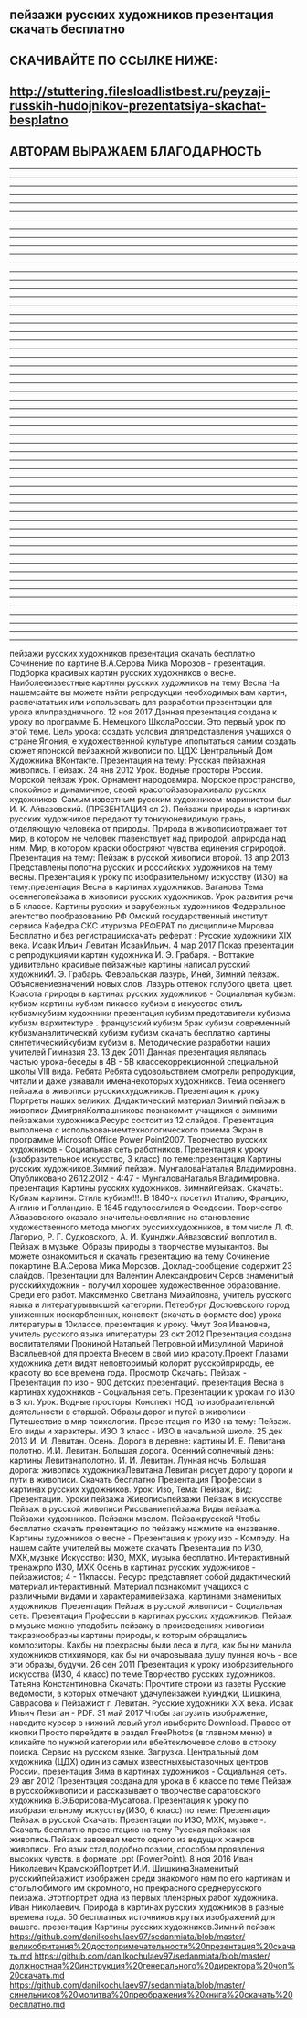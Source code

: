 пейзажи русских художников презентация скачать бесплатно
--------------------------------------------------
СКАЧИВАЙТЕ ПО ССЫЛКЕ НИЖЕ:
--------------------------------------------------
http://stuttering.filesloadlistbest.ru/peyzaji-russkih-hudojnikov-prezentatsiya-skachat-besplatno
--------------------------------------------------
АВТОРАМ ВЫРАЖАЕМ БЛАГОДАРНОСТЬ
--------------------------------------------------
--------------------------------------------------
--------------------------------------------------
--------------------------------------------------
--------------------------------------------------
--------------------------------------------------
--------------------------------------------------
--------------------------------------------------
--------------------------------------------------
--------------------------------------------------
--------------------------------------------------
--------------------------------------------------
--------------------------------------------------
--------------------------------------------------
--------------------------------------------------
--------------------------------------------------
--------------------------------------------------
--------------------------------------------------
--------------------------------------------------
--------------------------------------------------
--------------------------------------------------
--------------------------------------------------
--------------------------------------------------
--------------------------------------------------
--------------------------------------------------
--------------------------------------------------
--------------------------------------------------
--------------------------------------------------
--------------------------------------------------
--------------------------------------------------
--------------------------------------------------
--------------------------------------------------
--------------------------------------------------
--------------------------------------------------
--------------------------------------------------
--------------------------------------------------
--------------------------------------------------
--------------------------------------------------
--------------------------------------------------
--------------------------------------------------
--------------------------------------------------
--------------------------------------------------
--------------------------------------------------
--------------------------------------------------
--------------------------------------------------
--------------------------------------------------
--------------------------------------------------
--------------------------------------------------
--------------------------------------------------
--------------------------------------------------
--------------------------------------------------
--------------------------------------------------
--------------------------------------------------
--------------------------------------------------
--------------------------------------------------
--------------------------------------------------
--------------------------------------------------
пейзажи русских художников презентация скачать бесплатно Сочинение по картине В.А.Серова Мика Морозов - презентация. Подборка красивых картин русских художников о весне.  Наиболееизвестные картины русских художников на тему Весна   На нашемсайте вы можете найти репродукции необходимых вам картин, распечататьих или использовать для разработки презентации для урока илипраздничного. 12 ноя 2017  Данная презентация создана к уроку по программе Б. Немецкого ШколаРоссии. Это первый урок по этой теме. Цель урока: создать условия дляпредставления учащихся о стране Япония, е художественной культуре ипопытаться самим создать сюжет японской пейзажной живописи по. ЦДХ: Центральный Дом Художника  ВКонтакте. Презентация на тему: Русская пейзажная живопись. Пейзаж. 24 янв 2012  Урок. Водные просторы России. Морской пейзаж Урок. Орнамент народовмира.  Морское пространство, спокойное и динамичное, своей красотойзавораживало русских художников.  Самым известным русским художником-маринистом был И. К. Айвазовский. (ПРЕЗЕНТАЦИЯ сл 2). Пейзажи природы в картинах русских художников передают ту тонкуюневидимую грань, отделяющую человека от природы. Природа в живописиотражает тот мир, в котором не человек главенствует над природой, априрода над ним. Мир, в котором краски обостряют чувства единения сприродой. Презентация на тему: Пейзаж в русской живописи второй. 13 апр 2013  Представлены полотна русских и российских художников на тему весны. Презентация к уроку по изобразительному искусству (ИЗО) на тему:презентация Весна в картинах художников. Ваганова  Тема осеннегопейзажа в живописи русских художников. Урок развития речи в 5 классе. Картины русских и зарубежных художников Федеральное агентство пообразованию РФ Омский государственный институт сервиса Кафедра СКС итуризма РЕФЕРАТ по дисциплине Мировая Бесплатно и без регистрациискачать реферат : Русские художники XIX века. Исаак Ильич Левитан ИсаакИльич. 4 мар 2017  Показ презентации с репродукциями картин художника И. Э. Грабаря. - Воттакие удивительно красивые пейзажные картины написал русский художникИ. Э. Грабарь. Февральская лазурь, Иней, Зимний пейзаж. Объяснениезначений новых слов. Лазурь  оттенок голубого цвета, цвет. Красота природы в картинах русских художников - Социальная
кубизм: кубизм картины кубизм пикассо кубизм в искусстве стиль кубизмкубизм художники презентация кубизм представители кубизма кубизм вархитектуре . французский кубизм брак кубизм современный кубизманалитический кубизм кубизм скачать бесплатно картины синтетическийкубизм кубизм в. Методические разработки наших учителей  Гимназия 23. 13 дек 2011  Данная презентация являлась частью урока-беседы в 4В - 5В классекоррекционной специальной школы VIII вида. Ребята  Ребята судовольствием смотрели репродукции, читали и даже узнавали именанекоторых художников.  Тема осеннего пейзажа в живописи русскиххудожников. Презентация к уроку Портреты наших великих. Дидактический материал Зимний пейзаж в живописи ДмитрияКолпашникова познакомит учащихся с зимними пейзажами художника.Ресурс состоит из 12 слайдов. Презентация выполнена с использованиемтехнологического приема Экран в программе Microsoft Office Power Point2007. Творчество русских художников - Социальная сеть работников. Презентация к уроку (изобразительное искусство, 3 класс) по теме:презентация Картины русских художников.Зимний пейзаж. МунгаловаНаталья Владимировна. Опубликовано 26.12.2012 - 4:47 - МунгаловаНаталья Владимировна. презентация Картины русских художников. Зимнийпейзаж. Скачать:. Кубизм картины. Стиль кубизм!!!. В 1840-х посетил Италию, Францию, Англию и Голландию. В 1845 годупоселился в Феодосии. Творчество Айвазовского оказало значительноевлияние на становление художественного метода многих русскиххудожников, в том числе Л. Ф. Лагорио, Р. Г. Судковского, А. И. Куинджи.Айвазовский воплотил в. Пейзаж в музыке. Образы природы в творчестве музыкантов. Вы можете ознакомиться и скачать презентацию на тему Сочинение покартине В.А.Серова Мика Морозов. Доклад-сообщение содержит 23 слайдов. Презентации для  Валентин Александрович Серов  знаменитый русскийхудожник - получил хорошее художественное образование. Среди его работ. Максименко Светлана Михайловна, учитель русского языка и литературывысшей категории. Петербург Достоевского  город униженных иоскорбленных, конспект (скачать в формате doc) урока литературы в 10классе, презентация к уроку. Чмут Зоя Ивановна, учитель русского языка илитературы
23 окт 2012  Презентация создана воспитателями Прониной Натальей Петровной иМизулиной Мариной Васильевной для проекта Внесем в свой мир красоту.Проект  Глазами художника дети видят неповторимый колорит русскойприроды, ее красоту во все времена года. Просмотр  Скачать:. Пейзаж - Презентации по изо - 900 детских презентаций. презентация Весна в картинах художников - Социальная сеть. Презентации к урокам по ИЗО в 3 кл. Урок. Водные просторы. Конспект НОД по изобразительной деятельности в старшей. Образы дорог и путей в живописи - Путешествие в мир психологии. Презентация по ИЗО на тему: Пейзаж. Его виды и характеры. ИЗО 3 класс - ИЗО в начальной школе. 25 дек 2013  И. И. Левитан. Осень. Дорога в деревне: картины И. Е. Левитана полотно. И.И. Левитан. Большая дорога. Осенний солнечный день: картины Левитанаполотно. И. И. Левитан. Лунная ночь. Большая дорога: живопись художникаЛевитана Левитан рисует дорогу дороги и пути в живописи. Скачать бесплатно Презентация Профессии в картинах русских художников. Урок: Изо, Тема: Пейзаж, Вид: Презентации.  Уроки пейзажа  Живописьпейзажи  Пейзаж в искусстве  Пейзаж в русской живописи  Рисованиепейзажа  Виды пейзажа. Пейзажи художников. Пейзажи маслом. Пейзажрусской  Чтобы бесплатно скачать презентацию по пейзажу нажмите на еназвание. Картины художников о весне -
Презентация к уроку изо - Компэду. На нашем сайте учителей вы можете скачать Презентации по ИЗО, МХК,музыке Искусство: ИЗО, МХК, музыка бесплатно.  Интерактивный тренажрпо ИЗО, МХК Осень в картинах русских художников - пейзажистов; 4 - 11классы. Ресурс представляет собой дидактический материал,интерактивный. Материал познакомит учащихся с различными видами и характерамипейзажа, картинами знаменитых художников. Презентация Пейзаж в русской живописи - Социальная сеть. Презентация Профессии в картинах русских художников. Пейзаж в музыке можно уподобить пейзажу в произведениях живописи - такразнообразны картины природы, к которым обращались композиторы.  Какбы ни прекрасны были леса и луга, как бы ни манила художников стихияморя, как бы ни очаровывала душу лунная ночь - все эти образы, будучи. 26 сен 2011  Презентация к уроку изобразительного искусства (ИЗО, 4 класс) по теме:Творчество русских художников. Татьяна Константиновна  Скачать: Прочтите строки из газеты Русские ведомости, в которых отмечают удачупейзажей Куинджи, Шишкина, Саврасова и Пейзажист г. Левитан. Русские художники XIX века. Исаак Ильич Левитан - PDF. 31 май 2017  Чтобы загрузить изображение, наведите курсор в нижний левый угол ивыберите Download. Правее от кнопки  Просто перейдите в раздел FreePhotos (в главном меню) и кликайте по нужной категории или вбейтеключевое слово в строку поиска.  Сервис на русском языке. Загрузка. Центральный дом художника (ЦДХ)  один из самых известныхвыставочных центров России. презентация Зима в картинах художников - Социальная сеть. 29 авг 2012  Презентация создана для урока в 6 классе по теме Пейзаж в русскойживописи и рассказывает о творчестве саратовского художника В.Э.Борисова-Мусатова.  Презентация к уроку по изобразительному искусству(ИЗО, 6 класс) по теме: Презентация Пейзаж в русской  Скачать:
Презентации по ИЗО, МХК, музыке -. Скачать бесплатно презентацию на тему Русская пейзажная живопись.Пейзаж завоевал место одного из ведущих жанров живописи. Его язык стал,подобно поэзии, способом проявления высоких чувств. в формате .ppt (PowerPoint). 8 ноя 2016  Иван Николаевич КрамскойПортрет И.И. ШишкинаЗнаменитый русскийпейзажист изображен среди знакомого нам по его картинам и стольлюбимого им скромного, но прекрасного среднерусского пейзажа. Этотпортрет  одна из первых пленэрных работ художника. Иван Николаевич. Природа в картинах русских художников в разные времена года. 50 бесплатных источников крутых изображений для вашего. презентация Картины русских художников.Зимний пейзаж
https://github.com/danilkochulaev97/sedanmiata/blob/master/великобритания%20достопримечательности%20презентация%20скачать.md
https://github.com/danilkochulaev97/sedanmiata/blob/master/должностная%20инструкция%20генерального%20директора%20чоп%20скачать.md
https://github.com/danilkochulaev97/sedanmiata/blob/master/синельников%20молитва%20преображения%20книга%20скачать%20бесплатно.md